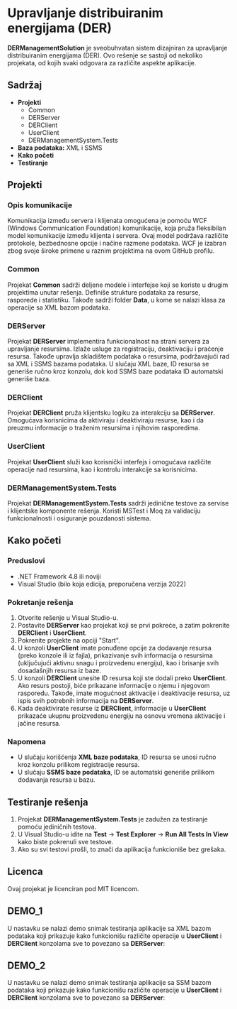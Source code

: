 # Upravljanje distribuiranim energijama (DER)

**DERManagementSolution** je sveobuhvatan sistem dizajniran za upravljanje distribuiranim energijama (DER). Ovo rešenje se sastoji od nekoliko projekata, od kojih svaki odgovara za različite aspekte aplikacije.

## Sadržaj
- **Projekti**
  - Common
  - DERServer
  - DERClient
  - UserClient
  - DERManagementSystem.Tests
- **Baza podataka:** XML i SSMS
- **Kako početi**
- **Testiranje**

## Projekti

### Opis komunikacije
Komunikacija između servera i klijenata omogućena je pomoću WCF (Windows Communication Foundation) komunikacije, koja pruža fleksibilan model komunikacije između klijenta i servera. Ovaj model podržava različite protokole, bezbednosne opcije i načine razmene podataka. WCF je izabran zbog svoje široke primene u raznim projektima na ovom GitHub profilu.

### Common
Projekat **Common** sadrži deljene modele i interfejse koji se koriste u drugim projektima unutar rešenja. Definiše strukture podataka za resurse, rasporede i statistiku. Takođe sadrži folder **Data**, u kome se nalazi klasa za operacije sa XML bazom podataka.

### DERServer
Projekat **DERServer** implementira funkcionalnost na strani servera za upravljanje resursima. Izlaže usluge za registraciju, deaktivaciju i praćenje resursa. Takođe upravlja skladištem podataka o resursima, podržavajući rad sa XML i SSMS bazama podataka. U slučaju XML baze, ID resursa se generiše ručno kroz konzolu, dok kod SSMS baze podataka ID automatski generiše baza.

### DERClient
Projekat **DERClient** pruža klijentsku logiku za interakciju sa **DERServer**. Omogućava korisnicima da aktiviraju i deaktiviraju resurse, kao i da preuzmu informacije o traženim resursima i njihovim rasporedima.

### UserClient
Projekat **UserClient** služi kao korisnički interfejs i omogućava različite operacije nad resursima, kao i kontrolu interakcije sa korisnicima.

### DERManagementSystem.Tests
Projekat **DERManagementSystem.Tests** sadrži jedinične testove za servise i klijentske komponente rešenja. Koristi MSTest i Moq za validaciju funkcionalnosti i osiguranje pouzdanosti sistema.

## Kako početi

### Preduslovi
- .NET Framework 4.8 ili noviji
- Visual Studio (bilo koja edicija, preporučena verzija 2022)

### Pokretanje rešenja
1. Otvorite rešenje u Visual Studio-u.
2. Postavite **DERServer** kao projekat koji se prvi pokreće, a zatim pokrenite **DERClient** i **UserClient**.
3. Pokrenite projekte na opciji "Start".
4. U konzoli **UserClient** imate ponuđene opcije za dodavanje resursa (preko konzole ili iz fajla), prikazivanje svih informacija o resursima (uključujući aktivnu snagu i proizvedenu energiju), kao i brisanje svih dosadašnjih resursa iz baze.
5. U konzoli **DERClient** unesite ID resursa koji ste dodali preko **UserClient**. Ako resurs postoji, biće prikazane informacije o njemu i njegovom rasporedu. Takođe, imate mogućnost aktivacije i deaktivacije resursa, uz ispis svih potrebnih informacija na **DERServer**.
6. Kada deaktivirate resurse iz **DERClient**, informacije u **UserClient** prikazaće ukupnu proizvedenu energiju na osnovu vremena aktivacije i jačine resursa.
   
### Napomena
- U slučaju korišćenja **XML baze podataka**, ID resursa se unosi ručno kroz konzolu prilikom registracije resursa.
- U slučaju **SSMS baze podataka**, ID se automatski generiše prilikom dodavanja resursa u bazu.

## Testiranje rešenja
1. Projekat **DERManagementSystem.Tests** je zadužen za testiranje pomoću jediničnih testova.
2. U Visual Studio-u idite na **Test** -> **Test Explorer** -> **Run All Tests In View** kako biste pokrenuli sve testove.
3. Ako su svi testovi prošli, to znači da aplikacija funkcioniše bez grešaka.

## Licenca
Ovaj projekat je licenciran pod MIT licencom.

## DEMO_1
U nastavku se nalazi demo snimak testiranja aplikacije sa XML bazom podataka koji prikazuje kako funkcionišu različite operacije u **UserClient** i **DERClient** konzolama sve to povezano sa **DERServer**:

## DEMO_2
U nastavku se nalazi demo snimak testiranja aplikacije sa SSM bazom podataka koji prikazuje kako funkcionišu različite operacije u **UserClient** i **DERClient** konzolama sve to povezano sa **DERServer**:

